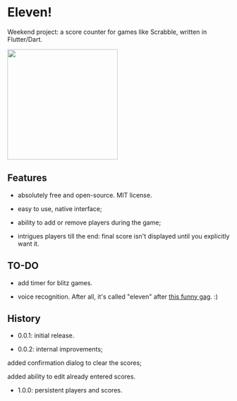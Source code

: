 # Eleven!

Weekend project: a score counter for games like Scrabble, written in Flutter/Dart.

[<img src="https://github.com/zmej-serow/eleven/blob/master/eleven.gif?raw=true" width="250"/>](https://github.com/zmej-serow/eleven/blob/master/eleven.gif?raw=true)

## Features
- absolutely free and open-source. MIT license.

- easy to use, native interface;

- ability to add or remove players during the game;

- intrigues players till the end: final score isn't displayed until you explicitly want it.

## TO-DO
- add timer for blitz games.

- voice recognition. After all, it's called "eleven" after [this funny gag](https://www.youtube.com/watch?v=G2Y0oqZOyl0). :)

## History
- 0.0.1:
initial release.

- 0.0.2:
internal improvements;

added confirmation dialog to clear the scores;

added ability to edit already entered scores.

- 1.0.0:
persistent players and scores.